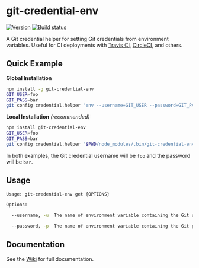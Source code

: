 # git-credential-env

[![Version][version-badge]][version-href]
[![Build status][build-badge]][build-href]


A Git credential helper for setting Git credentials from environment variables. Useful for CI deployments with [Travis CI](https://travis-ci.org), [CircleCI](https://circleci.com), and others.


## Quick Example

**Global Installation**
```bash
npm install -g git-credential-env
GIT_USER=foo
GIT_PASS=bar
git config credential.helper "env --username=GIT_USER --password=GIT_PASS"
```

**Local Installation** *(recommended)*
```bash
npm install git-credential-env
GIT_USER=foo
GIT_PASS=bar
git config credential.helper "$PWD/node_modules/.bin/git-credential-env --username=GIT_USER --password=GIT_PASS"
```

In both examples, the Git credential username will be `foo` and the password will be `bar`.


## Usage
```bash
Usage: git-credential-env get {OPTIONS}

Options:

  --username, -u  The name of environment variable containing the Git username

  --password, -p  The name of environment variable containing the Git password
```


## Documentation
See the [Wiki](https://github.com/L33T-KR3W/git-credential-env/wiki) for full documentation.


[version-badge]: https://img.shields.io/npm/v/git-credential-env.svg
[version-href]: https://www.npmjs.com/package/git-credential-env

[build-badge]: https://travis-ci.org/L33T-KR3W/git-credential-env.svg
[build-href]: https://travis-ci.org/L33T-KR3W/git-credential-env
